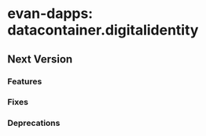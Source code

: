 # evan-dapps: datacontainer.digitalidentity

## Next Version
### Features
### Fixes
### Deprecations

